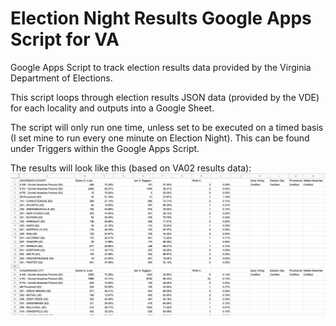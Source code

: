 # Election Night Results Google Apps Script for VA
Google Apps Script to track election results data provided by the Virginia Department of Elections. 

This script loops through election results JSON data (provided by the VDE) for each locality and outputs into a Google Sheet. 

The script will only run one time, unless set to be executed on a timed basis (I set mine to run every one minute on Election Night). This can be found under Triggers within the Google Apps Script. 

The results will look like this (based on VA02 results data): 
![importJSONOutput](importJSONOutput.png)

